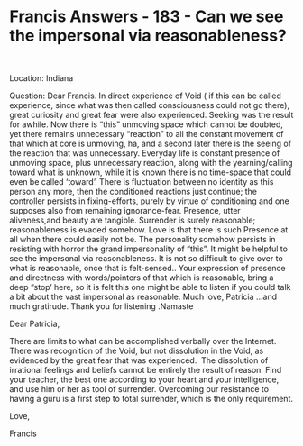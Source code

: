 # Francis Answers - 183 - Can we see the impersonal via reasonableness?

&nbsp;  

Location: Indiana&nbsp;  

Question: Dear Francis. In direct experience of Void ( if this can be called experience, since what was then called consciousness could not go there), great curiosity and great fear were also experienced. Seeking was the result for awhile. Now there is &ldquo;this&rdquo; unmoving space which cannot be doubted, yet there remains unnecessary &ldquo;reaction&rdquo; to all the constant movement of that which at core is unmoving, ha, and a second later there is the seeing of the reaction that was unnecessary. Everyday life is constant presence of unmoving space, plus unnecessary reaction, along with the yearning/calling toward what is unknown, while it is known there is no time-space that could even be called &lsquo;toward&rsquo;. There is fluctuation between no identity as this person any more, then the conditioned reactions just continue; the controller persists in fixing-efforts, purely by virtue of conditioning and one supposes also from remaining ignorance-fear. Presence, utter aliveness,and beauty are tangible. Surrender is surely reasonable; reasonableness is evaded somehow. Love is that there is such Presence at all when there could easily not be. The personality somehow persists in resisting with horror the grand impersonality of &ldquo;this&rdquo;. It might be helpful to see the impersonal via reasonableness. It is not so difficult to give over to what is reasonable, once that is felt-sensed.. Your expression of presence and directness with words/pointers of that which is reasonable, bring a deep &ldquo;stop&rsquo; here, so it is felt this one might be able to listen if you could talk a bit about the vast impersonal as reasonable. Much love, Patricia &hellip;and much gratirude. Thank you for listening .Namaste

Dear Patricia,

There are limits to what can be accomplished verbally over the Internet. There was recognition of the Void, but not dissolution in the Void, as evidenced by the great fear that was experienced. &nbsp;The dissolution of irrational feelings and beliefs cannot be entirely the result of reason. Find your teacher, the best one according to your heart and your intelligence, and use him or her as tool of surrender. Overcoming our resistance to having a guru is a first step to total surrender, which is the only requirement.

Love,&nbsp;

Francis

